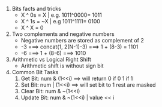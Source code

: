 1. Bits facts and tricks
   - X ^ 0s = X | e.g. 1011^0000= 1011
   - X ^ 1s = ~X | e.g 1011^1111= 0100
   - X ^ X = 0 
2. Two complements and negative numbers
   - Negative numbers are stored as complement of 2
   - -3 ===> concat(1, 2(N-1)-3) ===> 1 + (8-3) = 1101
   - -6 ===> 1 + (8-6) ===> 1010
3. Arithmetic vs Logical Right Shift
   - Arithmetic shift is without sign bit
4. Common Bit Tasks
   1. Get Bit:  num & (1<<i) ==> will return 0 if 0 1 if 1
   2. Set Bit: num | (1<<i) ==> will set bit to 1 rest are masked
   3. Clear Bit: num & ~(1<<i)
   4. Update Bit: num & ~(1<<i) | value << i